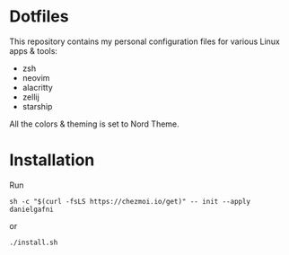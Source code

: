 # Dotfiles

This repository contains my personal configuration files for various Linux apps & tools:

 - zsh
 - neovim
 - alacritty
 - zellij
 - starship

All the colors & theming is set to Nord Theme.

# Installation

Run 

```shell
sh -c "$(curl -fsLS https://chezmoi.io/get)" -- init --apply danielgafni
```
or
```shell
./install.sh
```
